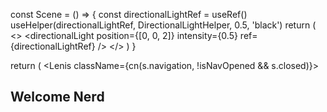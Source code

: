   const Scene = () => {
    const directionalLightRef = useRef()
    useHelper(directionalLightRef, DirectionalLightHelper, 0.5, 'black')
    return (
      <>
        <directionalLight
          position={[0, 0, 2]}
          intensity={0.5}
          ref={directionalLightRef}
        />
        <Cube />
        <OrbitControls enableZoom={false} />
      </>
    )
  }

  return (
    <Lenis className={cn(s.navigation, !isNavOpened && s.closed)}>
      <div className={s.content}>
        <Canvas>
          <Scene />
        </Canvas>
        <div className={s.image}></div>
        <h2 href="/">Welcome Nerd</h2>